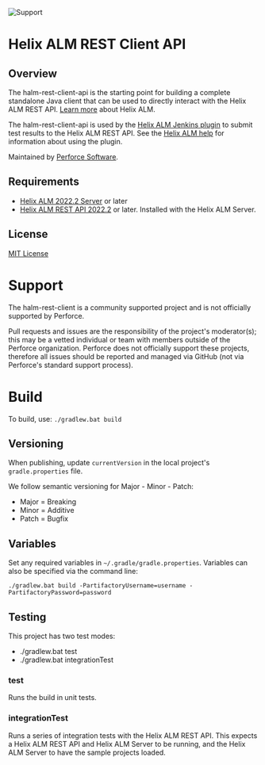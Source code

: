 ![Support](https://img.shields.io/badge/Support-Community-yellow.svg)
# Helix ALM REST Client API
## Overview
The halm-rest-client-api is the starting point for building a complete standalone Java client that can be used to directly interact with the Helix ALM REST API. [Learn more](https://www.perforce.com/products/helix-alm) about Helix ALM.

The halm-rest-client-api is used by the [Helix ALM Jenkins plugin]() to submit test results to the Helix ALM REST API. See the [Helix ALM help](https://help.perforce.com/alm/help.php?product=helixalm&type=web&topic=JenkinsPlugin) for information about using the plugin.

Maintained by [Perforce Software](https://www.perforce.com/).

## Requirements
* [Helix ALM 2022.2 Server](https://www.perforce.com/downloads/helix-alm) or later
* [Helix ALM REST API 2022.2](https://www.perforce.com/downloads/helix-alm) or later. Installed with the Helix ALM Server.

## License
[MIT License](LICENSE.txt)

# Support
The halm-rest-client is a community supported project and is not officially supported by Perforce.

Pull requests and issues are the responsibility of the project's moderator(s); this may be a vetted individual or team
with members outside of the Perforce organization. Perforce does not officially support these projects, therefore all
issues should be reported and managed via GitHub (not via Perforce's standard support process).

# Build
To build, use:
`./gradlew.bat build`

## Versioning
When publishing, update `currentVersion` in the local project's `gradle.properties` file.

We follow semantic versioning for Major - Minor - Patch:
* Major = Breaking
* Minor = Additive
* Patch = Bugfix

## Variables
Set any required variables in `~/.gradle/gradle.properties`. Variables can also be specified via the command line:

`./gradlew.bat build -PartifactoryUsername=username -PartifactoryPassword=password`

## Testing
This project has two test modes:
* ./gradlew.bat test
* ./gradlew.bat integrationTest

### test
Runs the build in unit tests.

### integrationTest
Runs a series of integration tests with the Helix ALM REST API. This expects a Helix ALM REST API and Helix ALM Server to be running, and the Helix ALM Server to have the sample projects loaded.
